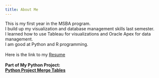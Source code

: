 ```yaml
---
title: About Me
---
```

This is my first year in the MSBA program. 
<br /> I build up my visualization and database management skills last semester.
<br /> I learned how to use Tableau for visualizations and Oracle Apex for data management.
<br /> I am good at Python and R programming. 
<br /> 
<br /> Here is the link to my [Resume](https://iowa-my.sharepoint.com/:b:/g/personal/hwang206_uiowa_edu/EXBPFwYwmohOoTrZS9G-vxEBj1AYFi6AaG-t8ff7FyJurQ?e=VfFFhx)
<br /> 
<br /> <b>Part of My Python Project<b/>: 
<br /> [Python Project Merge Tables](https://iowa-my.sharepoint.com/:u:/g/personal/hwang206_uiowa_edu/ERnwSyBFTUZGq2I0HyCfHwQBHzHv0rSc40qEKPdBDAXbhQ?e=UCV2te)
